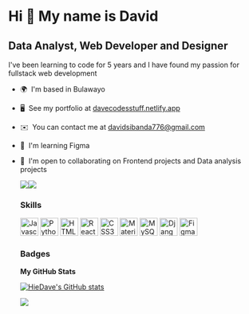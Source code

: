 Hi 👋 My name is David
======================

Data Analyst, Web Developer and Designer
--------------------------

I've been learning to code for 5 years and I have found my passion for fullstack web development

*   🌍  I'm based in Bulawayo
*   🖥️  See my portfolio at [davecodesstuff.netlify.app](http://davecodesstuff.netlify.app)
*   ✉️  You can contact me at [davidsibanda776@gmail.com](mailto:davidsibanda776@gmail.com)
*   🧠  I'm learning Figma
*   🤝  I'm open to collaborating on Frontend projects and Data analysis projects

      <a href="https://www.twitter.com/HieDave_" target="_blank" rel="noreferrer"><img
                  src="https://img.shields.io/twitter/follow/HieDave_?logo=twitter&style=for-the-badge&color=0891b2&labelColor=000000"
                /></a><a href="https://www.github.com/HieDave" target="_blank" rel="noreferrer"><img
                  src="https://img.shields.io/github/followers/HieDave?logo=github&style=for-the-badge&color=0891b2&labelColor=000000" /></a>
      ### Skills
                  
     <p align="left">
                                <a href="https://developer.mozilla.org/en-US/docs/Web/JavaScript" target="_blank" rel="noreferrer"><img src="https://raw.githubusercontent.com/danielcranney/readme-generator/main/public/icons/skills/javascript-colored.svg" width="36" height="36" alt="Javascript" /></a>
                                <a href="https://www.python.org/" target="_blank" rel="noreferrer"><img src="https://raw.githubusercontent.com/danielcranney/readme-generator/main/public/icons/skills/python-colored.svg" width="36" height="36" alt="Python" /></a>
                                <a href="https://developer.mozilla.org/en-US/docs/Glossary/HTML5" target="_blank" rel="noreferrer"><img src="https://raw.githubusercontent.com/danielcranney/readme-generator/main/public/icons/skills/html5-colored.svg" width="36" height="36" alt="HTML5" /></a>
                                <a href="https://reactjs.org/" target="_blank" rel="noreferrer"><img src="https://raw.githubusercontent.com/danielcranney/readme-generator/main/public/icons/skills/react-colored.svg" width="36" height="36" alt="React" /></a>
                                <a href="https://www.w3.org/TR/CSS/#css" target="_blank" rel="noreferrer"><img src="https://raw.githubusercontent.com/danielcranney/readme-generator/main/public/icons/skills/css3-colored.svg" width="36" height="36" alt="CSS3" /></a>
                                <a href="https://mui.com/" target="_blank" rel="noreferrer"><img src="https://raw.githubusercontent.com/danielcranney/readme-generator/main/public/icons/skills/materialui-colored.svg" width="36" height="36" alt="Material UI" /></a>
                                <a href="https://www.mysql.com/" target="_blank" rel="noreferrer"><img src="https://raw.githubusercontent.com/danielcranney/readme-generator/main/public/icons/skills/mysql-colored.svg" width="36" height="36" alt="MySQL" /></a>
                                <a href="https://www.djangoproject.com/" target="_blank" rel="noreferrer"><img src="https://raw.githubusercontent.com/danielcranney/readme-generator/main/public/icons/skills/django-colored.svg" width="36" height="36" alt="Django" /></a>
                                <a href="https://www.figma.com/" target="_blank" rel="noreferrer"><img src="https://raw.githubusercontent.com/danielcranney/readme-generator/main/public/icons/skills/figma-colored.svg" width="36" height="36" alt="Figma" /></a>
                    </p>
     
                      
      ### Badges
      
      
      <b>My GitHub Stats</b>
      
      <a href="http://www.github.com/HieDave"><img src="https://github-readme-stats.vercel.app/api?username=HieDave&show_icons=true&hide=&count_private=true&title_color=0891b2&text_color=ffffff&icon_color=0891b2&bg_color=000000&hide_border=true&show_icons=true" alt="HieDave's GitHub stats" /></a>

      <a href="http://www.github.com/HieDave"><img src="https://github-readme-streak-stats.herokuapp.com/?user=HieDave&stroke=ffffff&background=000000&ring=0891b2&fire=0891b2&currStreakNum=ffffff&currStreakLabel=0891b2&sideNums=ffffff&sideLabels=ffffff&dates=ffffff&hide_border=true" /></a>
